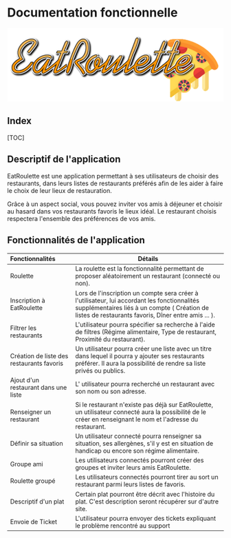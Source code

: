 # Documentation fonctionnelle

![logo](../ressources/img/name/enrich/EatRoulette-large-logo-right-bordless.png)

## Index

[TOC]

## Descriptif de l'application

EatRoulette est une application permettant à ses utilisateurs de choisir des restaurants, dans leurs listes de restaurants préférés afin de les aider à faire le choix de leur lieux de restauration.

Grâce à un aspect social, vous pouvez inviter vos amis à déjeuner et choisir au hasard dans vos restaurants favoris le lieux idéal. Le restaurant choisis respectera l'ensemble des préférences de vos amis.



## Fonctionnalités de l'application

| Fonctionnalités                           | Détails                                                      |
| :---------------------------------------- | ------------------------------------------------------------ |
| Roulette                                  | La roulette est la fonctionnalité permettant de proposer aléatoirement un restaurant (connecté ou non). |
| Inscription à EatRoulette                 | Lors de l'inscription un compte sera créer à l'utilisateur, lui accordant les fonctionnalités supplémentaires liés à un compte ( Création de listes de restaurants favoris, Dîner entre amis ... ). |
| Filtrer les restaurants                   | L'utilisateur pourra spécifier sa recherche à l'aide de filtres (Régime alimentaire, Type de restaurant, Proximité du restaurant). |
| Création de liste des restaurants favoris | Un utilisateur pourra créer une liste avec un titre dans lequel il pourra y ajouter ses restaurants préférer. Il aura la possibilité de rendre sa liste privés ou publics. |
| Ajout d'un restaurant dans une liste      | L' utilisateur pourra recherché un restaurant avec son nom ou son adresse. |
| Renseigner un restaurant                  | Si le restaurant n'existe pas déjà sur EatRoulette, un utilisateur connecté aura la possibilité de le créer en renseignant le nom et l'adresse du restaurant. |
| Définir sa situation                      | Un utilisateur connecté pourra renseigner sa situation, ses allergènes, s'il y est en situation de handicap ou encore son régime alimentaire. |
| Groupe ami                                | Les utilisateurs connectés pourront créer des groupes et inviter leurs amis EatRoulette. |
| Roulette groupé                           | Les utilisateurs connectés pourront tirer au sort un restaurant parmi leurs listes de favoris. |
| Descriptif d'un plat                      | Certain plat pourront être décrit avec l'histoire du plat. C'est description seront récupérer sur d'autre site. |
| Envoie de Ticket                          | L'utilisateur pourra envoyer des tickets expliquant le problème rencontré au support |

